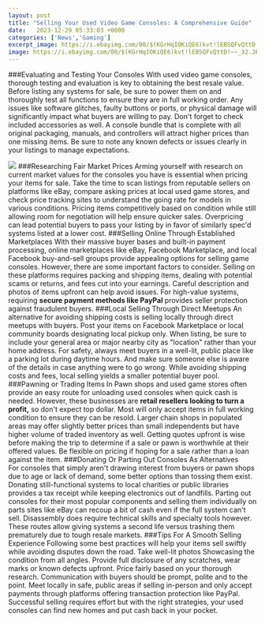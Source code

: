 ```yaml
---
layout: post
title: "Selling Your Used Video Game Consoles: A Comprehensive Guide"
date:   2023-12-29 05:33:03 +0000
categories: ['News','Gaming']
excerpt_image: https://i.ebayimg.com/00/$(KGrHqIOKiQE6)kvt!lEBSQFvQttD!~~_32.JPG
image: https://i.ebayimg.com/00/$(KGrHqIOKiQE6)kvt!lEBSQFvQttD!~~_32.JPG
---
```


###Evaluating and Testing Your Consoles
With used video game consoles, thorough testing and evaluation is key to obtaining the best resale value. Before listing any systems for sale, be sure to power them on and thoroughly test all functions to ensure they are in full working order. Any issues like software glitches, faulty buttons or ports, or physical damage will significantly impact what buyers are willing to pay. Don't forget to check included accessories as well. A console bundle that is complete with all original packaging, manuals, and controllers will attract higher prices than one missing items. Be sure to note any known defects or issues clearly in your listings to manage expectations.

![](https://i.ebayimg.com/00/$(KGrHqIOKiQE6)kvt!lEBSQFvQttD!~~_32.JPG)
###Researching Fair Market Prices 
Arming yourself with research on current market values for the consoles you have is essential when pricing your items for sale. Take the time to scan listings from reputable sellers on platforms like eBay, compare asking prices at local used game stores, and check price tracking sites to understand the going rate for models in various conditions. Pricing items competitively based on condition while still allowing room for negotiation will help ensure quicker sales. Overpricing can lead potential buyers to pass your listing by in favor of similarly spec'd systems listed at a lower cost.
###Selling Online Through Established Marketplaces
With their massive buyer bases and built-in payment processing, online marketplaces like eBay, Facebook Marketplace, and local Facebook buy-and-sell groups provide appealing options for selling game consoles. However, there are some important factors to consider. Selling on these platforms requires packing and shipping items, dealing with potential scams or returns, and fees cut into your earnings. Careful description and photos of items upfront can help avoid issues. For high-value systems, requiring **secure payment methods like PayPal** provides seller protection against fraudulent buyers.
###Local Selling Through Direct Meetups
An alternative for avoiding shipping costs is selling locally through direct meetups with buyers. Post your items on Facebook Marketplace or local community boards designating local pickup only. When listing, be sure to include your general area or major nearby city as "location" rather than your home address. For safety, always meet buyers in a well-lit, public place like a parking lot during daytime hours. And make sure someone else is aware of the details in case anything were to go wrong. While avoiding shipping costs and fees, local selling yields a smaller potential buyer pool.
###Pawning or Trading Items In 
Pawn shops and used game stores often provide an easy route for unloading used consoles when quick cash is needed. However, these businesses are **retail resellers looking to turn a profit,** so don't expect top dollar. Most will only accept items in full working condition to ensure they can be resold. Larger chain shops in populated areas may offer slightly better prices than small independents but have higher volume of traded inventory as well. Getting quotes upfront is wise before making the trip to determine if a sale or pawn is worthwhile at their offered values. Be flexible on pricing if hoping for a sale rather than a loan against the item. 
###Donating Or Parting Out Consoles As Alternatives  
For consoles that simply aren't drawing interest from buyers or pawn shops due to age or lack of demand, some better options than tossing them exist. Donating still-functional systems to local charities or public libraries provides a tax receipt while keeping electronics out of landfills. Parting out consoles for their most popular components and selling them individually on parts sites like eBay can recoup a bit of cash even if the full system can't sell. Disassembly does require technical skills and specialty tools however. These routes allow giving systems a second life versus trashing them prematurely due to tough resale markets.
###Tips For A Smooth Selling Experience
Following some best practices will help your items sell swiftly while avoiding disputes down the road. Take well-lit photos Showcasing the condition from all angles. Provide full disclosure of any scratches, wear marks or known defects upfront. Price fairly based on your thorough research. Communication with buyers should be prompt, polite and to the point. Meet locally in safe, public areas if selling in-person and only accept payments through platforms offering transaction protection like PayPal. Successful selling requires effort but with the right strategies, your used consoles can find new homes and put cash back in your pocket.